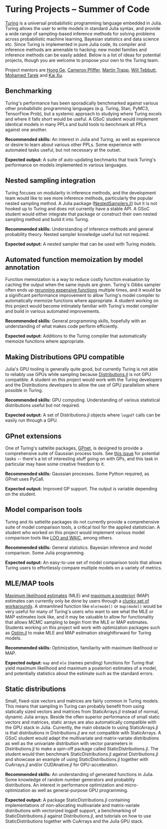 
# Turing Projects – Summer of Code

[Turing](https://turing.ml/) is a universal probabilistic programming language embedded in Julia. Turing allows the user to write models in standard Julia syntax, and provide a wide range of sampling-based inference methods for solving problems across probabilistic machine learning, Bayesian statistics and data science etc. Since Turing is implemented in pure Julia code, its compiler and inference methods are amenable to hacking: new model families and inference methods can be easily added. Below is a list of ideas for potential projects, though you are welcome to propose your own to the Turing team.

Project mentors are [Hong Ge](https://github.com/yebai), [Cameron Pfiffer](https://github.com/cpfiffer), [Martin Trapp](https://github.com/trappmartin), [Will Tebbutt](https://github.com/willtebbutt), [Mohamed Tarek](https://github.com/mohamed82008) and [Kai Xu](https://github.com/xukai92).

## Benchmarking

Turing's performance has been sporadically benchmarked against various other probabilistic programming languages (e.g. Turing, Stan, PyMC3, TensorFlow Prob), but a systemic approach to studying where Turing excels and where it falls short would be useful. A GSoC student would implement identical models in many PPLs and build tools to benchmark all PPLs against one another.

**Recommended skills:** An interest in Julia and Turing, as well as experience or desire to learn about various other PPLs. Some experience with automated tasks useful, but not necessary at the outset.

**Expected output:** A suite of auto-updating bechmarks that track Turing's performance on models implemented in various languages.

## Nested sampling integration

Turing focuses on modularity in inference methods, and the development team would like to see more inference methods, particularly the popular nested sampling method. A Julia package ([NestedSamplers.jl](https://github.com/mileslucas/NestedSamplers.jl)) but it is not hooked up to Turing and does not currently have a stable API. A GSoC student would either integrate that package or construct their own nested sampling method and build it into Turing.

**Recommended skills:** Understanding of inference methods and general probability theory. Nested sampler knowledge useful but not required.

**Expected output:** A nested sampler that can be used with Turing models.

## Automated function memoization by model annotation

Function memoization is a way to reduce costly function evaluation by caching the output when the same inputs are given. Turing's Gibbs sampler often ends up [rerunning expensive functions](https://turing.ml/dev/docs/using-turing/performancetips#reuse-computations-in-gibbs-sampling) multiple times, and it would be a significant performance improvement to allow Turing's model compiler to automatically memoize functions where appropriate. A student working on this project would become intimately familiar with Turing's model compiler and build in various automated improvements.

**Recommended skills:** General programming skills, hopefully with an understanding of what makes code perform efficiently.

**Expected output:** Additions to the Turing compiler that automatically memoize functions where appropriate.

## Making Distributions GPU compatible
Julia's GPU tooling is generally quite good, but currently Turing is not able to reliably use GPUs while sampling because [Distributions.jl](https://github.com/JuliaStats/Distributions.jl) is not GPU compatible. A student on this project would work with the Turing developers and the Distributions developers to allow the use of GPU parallelism where possible in Turing.

**Recommended skills:** GPU computing. Understanding of various statistical distributions useful but not required.

**Expected output:** A set of Distributions.jl objects where `logpdf` calls can be easily run through a GPU.

## GPnet extensions
One of Turing's sattelite packages, [GPnet](https://github.com/TuringLang/GPnet.jl), is designed to provide a comprehensive suite of Gaussian process tools. See [this issue](https://github.com/TuringLang/GPnet.jl/issues/2) for potential tasks -- there's a lot of interesting stuff going on with GPs, and this task in particular may have some creative freedom to it.

**Recommended skills:** Gaussian processes. Some Python required, as GPnet uses PyCall.

**Expected output:** Improved GP support. The output is variable depending on the student.

## Model comparison tools

Turing and its sattelite packages do not currently provide a comprehensive suite of model comparison tools, a critical tool for the applied statistician. A student who worked on this project would implement various model comparison tools like [LOO and WAIC](https://mc-stan.org/loo/), among others.

**Recommended skills:** General statistics. Bayesian inference and model comparison. Some Julia programming.

**Expected output:** An easy-to-use set of model comparison tools that allows Turing users to effortlessly compare multiple models on a variety of metrics.

## MLE/MAP tools

[Maximum likelihood estimates](https://en.wikipedia.org/wiki/Maximum_likelihood_estimation) (MLE) and [maximum a posteriori](https://en.wikipedia.org/wiki/Maximum_a_posteriori_estimation) (MAP) estimates can currently only be done by users through a [clunky set of workarounds](https://turing.ml/dev/docs/using-turing/advanced#maximum-a-posteriori-estimation). A streamlined function like `mle(model)` or `map(model)` would be very useful for many of Turing's users who want to see what the MLE or MAP estimates look like, and it may be valuable to allow for functionality that allows MCMC sampling to begin from the MLE or MAP estimates. Students working on this project will work with optimization packages such as [Optim.jl](https://github.com/JuliaNLSolvers/Optim.jl) to make MLE and MAP estimation straightforward for Turing models.

**Recommended skills:** Optimization, familiarity with maximum likelihood or MAP.

**Expected output:** `map` and `mle` (names pending) functions for Turing that yield maximum likelihood and maximum a posteriori estimates of a model, and potentially statistics about the estimate such as the standard errors.

## Static distributions

Small, fixed-size vectors and matrices are fairly common in Turing models. This means that sampling in Turing can probably benefit from using statically sized vectors and matrices from StaticArrays.jl instead of normal, dynamic Julia arrays. Beside the often superior performance of small static vectors and matrices, static arrays are also automatically compatible with the GPU stack in Julia. Currently, the main obstacle to using StaticArrays.jl is that distributions in Distributions.jl are not compatible with StaticArrays. A GSoC student would adapt the multivariate and matrix-variate distributions as well as the univariate distribution with vector parameters in Distributions.jl to make a spin-off package called StaticDistributions.jl. The student would then benchmark StaticDistributions.jl against Distributions.jl and showcase an example of using StaticDistributions.jl together with CuArrays.jl and/or CUDAnative.jl for GPU-acceleration.

**Recommended skills:** An understanding of generated functions in Julia. Some knowledge of random number generators and probablity distributions. An interest in performance optimization and micro-optimization as well as general-purpose GPU programming.

**Expected output:** A package StaticDistributions.jl containing implementations of non-allocating multivariate and matrix-variate distributions with vectorized logpdf support, a benchmarking of StaticDistributions.jl against Distributions.jl, and tutorials on how to use StaticDistributions together with CuArrays and the Julia GPU stack.
